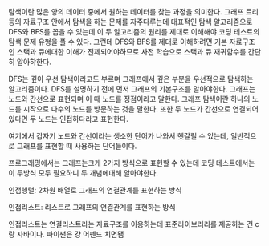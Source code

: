 탐색이란 많은 양의 데이터 중에서 원하는 데이터를 찾는 과정을 의미한다. 그래프 트리등의 자료구조 안에서 탐색을 하는 문제를 자주다루는데 대표적인 탐색 알고리즘으로 DFS와 BFS를 꼽을 수 있는데 이 두 알고리즘의 원리를 제대로 이해해야 코딩 테스트의 탐색 문제 유형을 풀 수 있다.
그런데 DFS와 BFS를 제대로 이해하려면 기본 자료구조인 스택과 큐에대한 이해가 전제되어야하므로 사전 학습으로 스택과 큐 재귀함수를 간단히 알아햐한다.

DFS는 깊이 우선 탐색이라고도 부르며 그래프에서 깊은 부분을 우선적으로 탐색하는 알고리즘이다. DFS를 설명하기 전에 먼저 그래프의 기본구조를 알아야한다.
그래프는 노드와 간선으로 표현되며 이 때 노드를 정점이라고 말한다. 그래프 탐색이란 하나의 노드를 시작으로 다수의 노드를 방문하는 것을 말한다. 또한 두 노드가 간선으로 연결되어 있다면 두 노드는 인접하다라고 표현한다.

여기에서 갑자기 노드와 간선이라는 생소한 단어가 나와서 헷갈릴 수 있는데, 일반적으로 그래프를 표현할 때 사용하는 단어들이다.


프로그래밍에서는 그래프는크게 2가지 방식으로 표현할 수 있는데  코딩 테스트에서는 이 두방식 모두 필요하니 두 개념에대해 알아야한다.

인접행렬: 2차원 배열로 그래프의 연결관계를 표현하는 방식

인접리스트: 리스트로 그래프의 연결관계를 표현하는 방식


인접리스트는 연결리스트라는 자료구조를 이용하는데 표준라이브러리를 제공하는 건  c랑 자바이다. 파이썬은 걍 어펜드 치면됌


